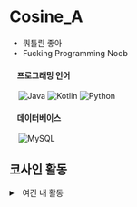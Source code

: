 # Cosine_A
  - 쿼틀릔 좋아
  - Fucking Programming Noob

#### &nbsp;&nbsp;&nbsp;&nbsp;프로그래밍 언어

&nbsp;&nbsp;&nbsp;&nbsp;![Java](https://img.shields.io/badge/Java-ED8B00?style=for-the-badge&logo=Oracle&logoColor=white)
![Kotlin](https://img.shields.io/badge/Kotlin-0095D5?&style=for-the-badge&logo=kotlin&logoColor=white)
![Python](https://img.shields.io/badge/Python-FFD43B?style=for-the-badge&logo=python&logoColor=blue)
#### &nbsp;&nbsp;&nbsp;&nbsp;데이터베이스
&nbsp;&nbsp;&nbsp;&nbsp;![MySQL](https://img.shields.io/badge/MySQL-005C84?style=for-the-badge&logo=mysql&logoColor=white)

## 코사인 활동
<details>
<summary>&nbsp; 여긴 내 활동</summary>
<div markdown="1">
  
&nbsp;  
<a href="https://github.com/CosineAA/CosineAA">
  <img align="center" src="https://github-readme-stats.vercel.app/api?username=CosineAA&show_icons=true&line_height=27&count_private=true&title_color=ffffff&text_color=c9cacc&icon_color=2bbc8a&bg_color=1d1f21" alt="여긴 내 활동" />
</a>
</div>
</details>
